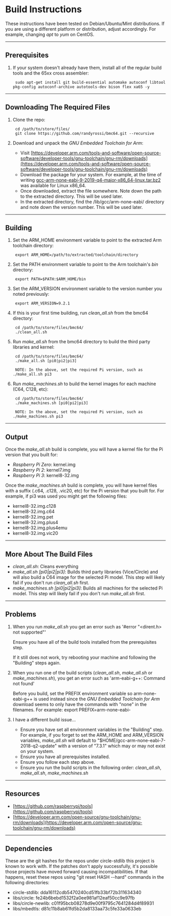 # Build Instructions

These instructions have been tested on Debian/Ubuntu/Mint distributions. If you are using a different platform or distribution, adjust accordingly. For example, changing *apt* to *yum* on CentOS.

----
## Prerequisites
1. If your system doesn't already have them, install all of the regular build tools and the 65xx cross assembler:

        sudo apt-get install git build-essential automake autoconf libtool pkg-config autoconf-archive autotools-dev bison flex xa65 -y


----
## Downloading The Required Files

1. Clone the repo:

        cd /path/to/store/files/
        git clone https://github.com/randyrossi/bmc64.git --recursive

2. Download and unpack the *GNU Embedded Toolchain for Arm*:

    * Visit [https://developer.arm.com/tools-and-software/open-source-software/developer-tools/gnu-toolchain/gnu-rm/downloads](https://developer.arm.com/tools-and-software/open-source-software/developer-tools/gnu-toolchain/gnu-rm/downloads)
    * Download the package for your system. For example, at the time of writing [gcc-arm-none-eabi-9-2019-q4-major-x86\_64-linux.tar.bz2](https://developer.arm.com/-/media/Files/downloads/gnu-rm/9-2019q4/gcc-arm-none-eabi-9-2019-q4-major-x86_64-linux.tar.bz2) was available for Linux x86\_64.
    * Once downloaded, extract the file somewhere. Note down the path to the extracted directory. This will be used later.
    * In the extracted directory, find the /lib/gcc/arm-none-eabi/ directory and note down the version number. This will be used later.


----
## Building

1. Set the ARM_HOME environment variable to point to the extracted Arm toolchain directory:

        export ARM_HOME=/path/to/extracted/toolchain/directory

2. Set the PATH environment variable to point to the Arm toolchain's *bin* directory:

        export PATH=$PATH:$ARM_HOME/bin

3. Set the ARM_VERSION environment variable to the version number you noted previously:

        export ARM_VERSION=9.2.1

4. If this is your first time building, run *clean_all.sh* from the bmc64 directory:

        cd /path/to/store/files/bmc64/
        ./clean_all.sh

5. Run *make_all.sh* from the bmc64 directory to build the third party libraries and kernel:

        cd /path/to/store/files/bmc64/
        ./make_all.sh [pi0|pi2|pi3]

        NOTE: In the above, set the required Pi version, such as ./make_all.sh pi3

6. Run *make_machines.sh* to build the kernel images for each machine (C64, C128, etc):

        cd /path/to/store/files/bmc64/
        ./make_machines.sh [pi0|pi2|pi3]

        NOTE: In the above, set the required Pi version, such as ./make_machines.sh pi3


----
## Output
Once the *make_all.sh* build is complete, you will have a kernel file for the Pi version that you built for:

* *Raspberry Pi Zero*: kernel.img
* *Raspberry Pi 2*: kernel7.img
* *Raspberry Pi 3*: kernel8-32.img

Once the *make_machines.sh* build is complete, you will have kernel files with a suffix (.c64, .c128, .vic20, etc) for the Pi version that you built for. For example, if pi3 was used you might get the following files:

* kernel8-32.img.c128
* kernel8-32.img.c64
* kernel8-32.img.pet
* kernel8-32.img.plus4
* kernel8-32.img.plus4emu
* kernel8-32.img.vic20


----
## More About The Build Files

* *clean\_all.sh*: Cleans everything
* *make\_all.sh [pi0|pi2|pi3]*: Builds third party libraries (Vice/Circle) and will also build a C64 image for the selected Pi model. This step will likely fail if you don't run *clean\_all.sh* first.
* *make\_machines.sh [pi0|pi2|pi3]*: Builds all machines for the selected Pi model. This step will likely fail if you don't run *make\_all.sh* first.


----
## Problems
1. When you run *make\_all.sh* you get an error such as '#error "<dirent.h> not supported"'

    Ensure you have all of the build tools installed from the prerequisites step.
    
    If it still does not work, try rebooting your machine and following the "Building" steps again.

2. When you run one of the build scripts (*clean\_all.sh*, *make\_all.sh* or *make\_machines.sh*), you get an error such as 'arm-eabi-g++: Command not found'

    Before you build, set the PREFIX environment variable so arm-none-eabi-g++ is used instead since the *GNU Embedded Toolchain for Arm* download seems to only have the commands with "none" in the filenames. For example: export PREFIX=arm-none-eabi-

3. I have a different build issue...

    * Ensure you have set all environment variables in the "Building" step. For example, if you forget to set the ARM\_HOME and ARM\_VERSION variables, *make\_all.sh* will default to "$HOME/gcc-arm-none-eabi-7-2018-q2-update" with a version of "7.3.1" which may or may not exist on your system.
    * Ensure you have all prerequisites installed.
    * Ensure you follow each step above.
    * Ensure you run the build scripts in the following order: *clean\_all.sh*, *make\_all.sh*, *make\_machines.sh*


----
## Resources

* [https://github.com/raspberrypi/tools](https://github.com/raspberrypi/tools)
* [https://developer.arm.com/open-source/gnu-toolchain/gnu-rm/downloads](https://developer.arm.com/open-source/gnu-toolchain/gnu-rm/downloads)


----
## Dependencies

These are the git hashes for the repos under circle-stdlib this project is known to work with. If the patches don't apply successfully, it's possible those projects have moved forward causing incompatibilities. If that happens, reset these repos using "git reset HASH --hard" commands in the following directories:

* circle-stdlib: dda16112cdb5470240cd51fb33bf72b311634340
* libs/circle: fe24b6bebd1532f2a0ee981af12eaf50cc9e97fb
* libs/circle-newlib: c01f95bcb08278d9e00f9795c7641284d4f89931
* libs/mbedtls: d81c11b8ab61fd5b2da8133aa73c5fe33a0633eb
